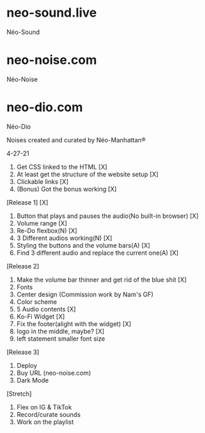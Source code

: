 # neo-sound.live
Néo-Sound
# neo-noise.com
Néo-Noise
# neo-dio.com
Néo-Dio

Noises created and curated by Néo-Manhattan®

4-27-21

1. Get CSS linked to the HTML [X]
2. At least get the structure of the website setup [X]
3. Clickable links [X]
4. (Bonus) Got the bonus working [X]


[Release 1] [X]
1. Button that plays and pauses the audio(No built-in browser) [X]
2. Volume range [X]
3. Re-Do flexbox(N) [X]
4. 3 Different audios working(N) [X]
5. Styling the buttons and the volume bars(A) [X]
6. Find 3 different audio and replace the current one(A) [X]

[Release 2]
1. Make the volume bar thinner and get rid of the blue shit [X]
2. Fonts
3. Center design (Commission work by Nam's GF)
4. Color scheme
5. 5 Audio contents [X]
6. Ko-Fi Widget [X]
7. Fix the footer(alight with the widget) [X]
8. logo in the middle, maybe? [X]
9. left statement smaller font size

[Release 3]
1. Deploy
2. Buy URL (neo-noise.com)
5. Dark Mode

[Stretch]
1. Flex on IG & TikTok
2. Record/curate sounds
3. Work on the playlist